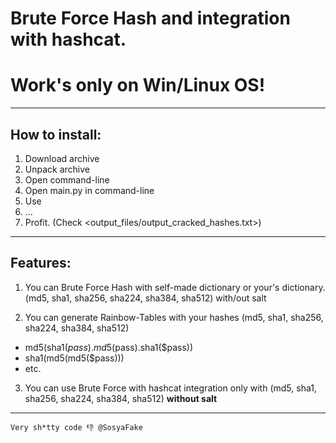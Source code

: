 # **Brute Force Hash** and integration with **hashcat**.

# **Work's only on Win/Linux OS!**

---

## How to install:

1. Download archive
2. Unpack archive
3. Open command-line
4. Open main.py in command-line
5. Use
6. ...
7. Profit. (Check <output_files/output_cracked_hashes.txt>)

---

## Features:

1. You can Brute Force Hash with self-made dictionary or your's dictionary. (md5, sha1, sha256, sha224, sha384, sha512) with/out salt

2. You can generate Rainbow-Tables with your hashes (md5, sha1, sha256, sha224, sha384, sha512)

-  md5(sha1($pass).md5($pass).sha1($pass))
-  sha1(md5(md5($pass)))
-  etc.

3. You can use Brute Force with hashcat integration only with (md5, sha1, sha256, sha224, sha384, sha512) **without salt**


---

``` Very sh*tty code 👎 @SosyaFake  ```
